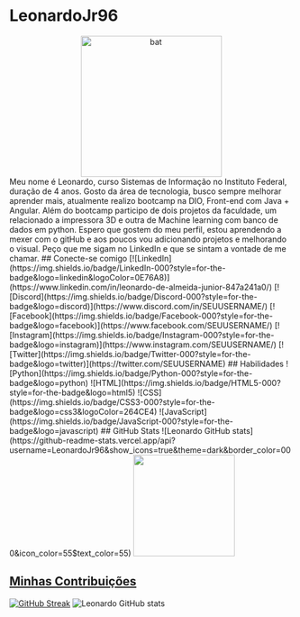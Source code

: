 # LeonardoJr96
<div align="center">
<img align="center"  height="250" width="250" alt="bat" src="https://media.giphy.com/media/4HvglAWtvzQGaEyLj9/giphy.gif">
</div>
Meu nome é Leonardo, curso Sistemas de Informação no Instituto Federal, duração de 4 anos. Gosto da área de tecnologia, busco sempre melhorar aprender mais, atualmente realizo bootcamp na DIO, Front-end com Java + Angular. Além do bootcamp participo de dois projetos da faculdade, um relacionado a impressora 3D e outra de Machine learning com banco de dados em python. Espero que gostem do meu perfil, estou aprendendo a mexer com o gitHub e aos poucos vou adicionando projetos e melhorando o visual. Peço que me sigam no LinkedIn e que se sintam a vontade de me chamar.
## Conecte-se comigo
[![LinkedIn](https://img.shields.io/badge/LinkedIn-000?style=for-the-badge&logo=linkedin&logoColor=0E76A8)](https://www.linkedin.com/in/leonardo-de-almeida-junior-847a241a0/)
[![Discord](https://img.shields.io/badge/Discord-000?style=for-the-badge&logo=discord)](https://www.discord.com/in/SEUUSERNAME/)
[![Facebook](https://img.shields.io/badge/Facebook-000?style=for-the-badge&logo=facebook)](https://www.facebook.com/SEUUSERNAME/)
[![Instagram](https://img.shields.io/badge/Instagram-000?style=for-the-badge&logo=instagram)](https://www.instagram.com/SEUUSERNAME/)
[![Twitter](https://img.shields.io/badge/Twitter-000?style=for-the-badge&logo=twitter)](https://twitter.com/SEUUSERNAME)
## Habilidades
![Python](https://img.shields.io/badge/Python-000?style=for-the-badge&logo=python)
![HTML](https://img.shields.io/badge/HTML5-000?style=for-the-badge&logo=html5)
![CSS](https://img.shields.io/badge/CSS3-000?style=for-the-badge&logo=css3&logoColor=264CE4)
![JavaScript](https://img.shields.io/badge/JavaScript-000?style=for-the-badge&logo=javascript)
## GitHub Stats
![Leonardo GitHub stats](https://github-readme-stats.vercel.app/api?username=LeonardoJr96&show_icons=true&theme=dark&border_color=000&icon_color=55$text_color=55)
<a href="https://github.com/LeonardoJr96">
<img height="180em" src="https://github-readme-stats.vercel.app/api/top-langs/?username=LeonardoJr96&layout=compact&langs_count=7&theme=dark&border_color=000"/>


## Minhas Contribuições
[![GitHub Streak](https://streak-stats.demolab.com?user=LeonardoJr96&theme=dark&hide_border=true&locale=pt_BR&border_color=000)](https://git.io/streak-stats)
![Leonardo GitHub stats](https://github-readme-stats.vercel.app/api?username=LeonardoJr96&show_icons=true&theme=dark&border_color=000&icon_color=55$text_color=55)

	
